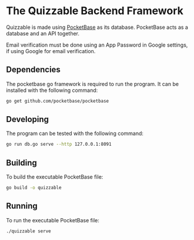 # The Quizzable Backend Framework

Quizzable is made using [PocketBase](https://pocketbase.io/) as its database. PocketBase acts as a database and an API together.

Email verification must be done using an App Password in Google settings, if using Google for email verification.

## Dependencies

The pocketbase go framework is required to run the program. It can be installed with the following command:

```bash
go get github.com/pocketbase/pocketbase
```

## Developing

The program can be tested with the following command:

```bash
go run db.go serve --http 127.0.0.1:8091
```

## Building

To build the executable PocketBase file:

```bash
go build -o quizzable
```

## Running

To run the executable PocketBase file:

```bash
./quizzable serve
```
